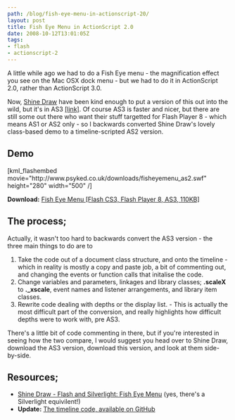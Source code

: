 ```yaml
---
path: /blog/fish-eye-menu-in-actionscript-20/
layout: post
title: Fish Eye Menu in ActionScript 2.0
date: 2008-10-12T13:01:05Z
tags:
- flash
- actionscript-2
---
```


A little while ago we had to do a Fish Eye menu - the magnification effect you see on the Mac OSX dock menu - but we had to do it in ActionScript 2.0, rather than ActionScript 3.0.

Now, <a href="http://www.shinedraw.com/" target="_blank">Shine Draw</a> have been kind enough to put a version of this out into the wild, but it's in AS3 <a href="http://www.shinedraw.com/animation-effect/flash-and-silverlight-fish-eye-menu/" target="_blank">[link]</a>. Of course AS3 is faster and nicer, but there are still some out there who want their stuff targetted for Flash Player 8 - which means AS1 or AS2 only - so I backwards converted Shine Draw's lovely class-based demo to a timeline-scripted AS2 version.
<h2>Demo</h2>
[kml_flashembed movie="http://www.psyked.co.uk/downloads/fisheyemenu_as2.swf" height="280" width="500" /]

<strong>Download:</strong> <a href="http://www.psyked.co.uk/wp-content/uploads/2008/10/fisheyemenu_as2.zip" target="_blank">Fish Eye Menu [Flash CS3, Flash Player 8, AS3, 110KB]</a>

<h2>The process;</h2>
Actually, it wasn't too hard to backwards convert the AS3 version - the three main things to do are to
<ol>
	<li>Take the code out of a document class structure, and onto the timeline - which in reality is mostly a copy and paste job, a bit of commenting out, and changing the events or function calls that initalise the code.</li>
	<li>Change variables and parameters, linkages and library classes; <strong>.scaleX</strong> to <strong>._xscale</strong>, event names and listener arrangements, and library item classes.</li>
	<li>Rewrite code dealing with depths or the display list. - This is actually the most difficult part of the conversion, and really highlights how difficult depths were to work with, pre AS3.</li>
</ol>
There's a little bit of code commenting in there, but if you're interested in seeing how the two compare, I would suggest you head over to Shine Draw, download the AS3 version, download this version, and look at them side-by-side.
<h2>Resources;</h2>
<ul>
	<li><a href="http://www.shinedraw.com/animation-effect/flash-and-silverlight-fish-eye-menu/" target="_blank">Shine Draw - Flash and Silverlight: Fish Eye Menu</a>
(yes, there's a Silverlight equivilent!)</li>
	<li><strong>Update:</strong> <a href="http://gist.github.com/518634" target="_blank">The timeline code, available on GitHub</a></li>
</ul>